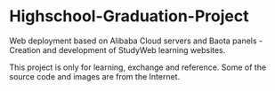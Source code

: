 # Highschool-Graduation-Project
Web deployment based on Alibaba Cloud servers and Baota panels - Creation and development of StudyWeb learning websites.

This project is only for learning, exchange and reference. Some of the source code and images are from the Internet.
